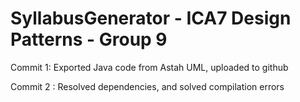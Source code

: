 # SyllabusGenerator - ICA7 Design Patterns - Group 9

Commit 1: Exported Java code from Astah UML, uploaded to github

Commit 2 : Resolved dependencies, and solved compilation errors
